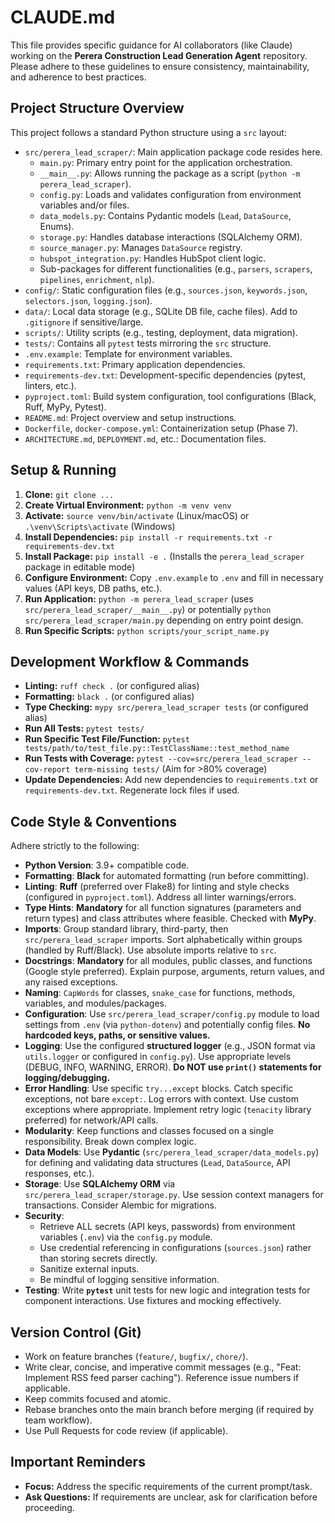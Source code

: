
# CLAUDE.md

This file provides specific guidance for AI collaborators (like Claude) working on the **Perera Construction Lead Generation Agent** repository. Please adhere to these guidelines to ensure consistency, maintainability, and adherence to best practices.

## Project Structure Overview

This project follows a standard Python structure using a `src` layout:

- `src/perera_lead_scraper/`: Main application package code resides here.
  - `main.py`: Primary entry point for the application orchestration.
  - `__main__.py`: Allows running the package as a script (`python -m perera_lead_scraper`).
  - `config.py`: Loads and validates configuration from environment variables and/or files.
  - `data_models.py`: Contains Pydantic models (`Lead`, `DataSource`, Enums).
  - `storage.py`: Handles database interactions (SQLAlchemy ORM).
  - `source_manager.py`: Manages `DataSource` registry.
  - `hubspot_integration.py`: Handles HubSpot client logic.
  - Sub-packages for different functionalities (e.g., `parsers`, `scrapers`, `pipelines`, `enrichment`, `nlp`).
- `config/`: Static configuration files (e.g., `sources.json`, `keywords.json`, `selectors.json`, `logging.json`).
- `data/`: Local data storage (e.g., SQLite DB file, cache files). Add to `.gitignore` if sensitive/large.
- `scripts/`: Utility scripts (e.g., testing, deployment, data migration).
- `tests/`: Contains all `pytest` tests mirroring the `src` structure.
- `.env.example`: Template for environment variables.
- `requirements.txt`: Primary application dependencies.
- `requirements-dev.txt`: Development-specific dependencies (pytest, linters, etc.).
- `pyproject.toml`: Build system configuration, tool configurations (Black, Ruff, MyPy, Pytest).
- `README.md`: Project overview and setup instructions.
- `Dockerfile`, `docker-compose.yml`: Containerization setup (Phase 7).
- `ARCHITECTURE.md`, `DEPLOYMENT.md`, etc.: Documentation files.

## Setup & Running

1. **Clone:** `git clone ...`
2. **Create Virtual Environment:** `python -m venv venv`
3. **Activate:** `source venv/bin/activate` (Linux/macOS) or `.\venv\Scripts\activate` (Windows)
4. **Install Dependencies:** `pip install -r requirements.txt -r requirements-dev.txt`
5. **Install Package:** `pip install -e .` (Installs the `perera_lead_scraper` package in editable mode)
6. **Configure Environment:** Copy `.env.example` to `.env` and fill in necessary values (API keys, DB paths, etc.).
7. **Run Application:** `python -m perera_lead_scraper` (uses `src/perera_lead_scraper/__main__.py`) or potentially `python src/perera_lead_scraper/main.py` depending on entry point design.
8. **Run Specific Scripts:** `python scripts/your_script_name.py`

## Development Workflow & Commands

- **Linting:** `ruff check .` (or configured alias)
- **Formatting:** `black .` (or configured alias)
- **Type Checking:** `mypy src/perera_lead_scraper tests` (or configured alias)
- **Run All Tests:** `pytest tests/`
- **Run Specific Test File/Function:** `pytest tests/path/to/test_file.py::TestClassName::test_method_name`
- **Run Tests with Coverage:** `pytest --cov=src/perera_lead_scraper --cov-report term-missing tests/` (Aim for >80% coverage)
- **Update Dependencies:** Add new dependencies to `requirements.txt` or `requirements-dev.txt`. Regenerate lock files if used.

## Code Style & Conventions

Adhere strictly to the following:

- **Python Version**: 3.9+ compatible code.
- **Formatting**: **Black** for automated formatting (run before committing).
- **Linting**: **Ruff** (preferred over Flake8) for linting and style checks (configured in `pyproject.toml`). Address all linter warnings/errors.
- **Type Hints**: **Mandatory** for all function signatures (parameters and return types) and class attributes where feasible. Checked with **MyPy**.
- **Imports**: Group standard library, third-party, then `src/perera_lead_scraper` imports. Sort alphabetically within groups (handled by Ruff/Black). Use absolute imports relative to `src`.
- **Docstrings**: **Mandatory** for all modules, public classes, and functions (Google style preferred). Explain purpose, arguments, return values, and any raised exceptions.
- **Naming**: `CapWords` for classes, `snake_case` for functions, methods, variables, and modules/packages.
- **Configuration**: Use `src/perera_lead_scraper/config.py` module to load settings from `.env` (via `python-dotenv`) and potentially config files. **No hardcoded keys, paths, or sensitive values.**
- **Logging**: Use the configured **structured logger** (e.g., JSON format via `utils.logger` or configured in `config.py`). Use appropriate levels (DEBUG, INFO, WARNING, ERROR). **Do NOT use `print()` statements for logging/debugging.**
- **Error Handling**: Use specific `try...except` blocks. Catch specific exceptions, not bare `except:`. Log errors with context. Use custom exceptions where appropriate. Implement retry logic (`tenacity` library preferred) for network/API calls.
- **Modularity**: Keep functions and classes focused on a single responsibility. Break down complex logic.
- **Data Models**: Use **Pydantic** (`src/perera_lead_scraper/data_models.py`) for defining and validating data structures (`Lead`, `DataSource`, API responses, etc.).
- **Storage**: Use **SQLAlchemy ORM** via `src/perera_lead_scraper/storage.py`. Use session context managers for transactions. Consider Alembic for migrations.
- **Security**:
  - Retrieve ALL secrets (API keys, passwords) from environment variables (`.env`) via the `config.py` module.
  - Use credential referencing in configurations (`sources.json`) rather than storing secrets directly.
  - Sanitize external inputs.
  - Be mindful of logging sensitive information.
- **Testing**: Write **`pytest`** unit tests for new logic and integration tests for component interactions. Use fixtures and mocking effectively.

## Version Control (Git)

- Work on feature branches (`feature/`, `bugfix/`, `chore/`).
- Write clear, concise, and imperative commit messages (e.g., "Feat: Implement RSS feed parser caching"). Reference issue numbers if applicable.
- Keep commits focused and atomic.
- Rebase branches onto the main branch before merging (if required by team workflow).
- Use Pull Requests for code review (if applicable).

## Important Reminders
- **Focus:** Address the specific requirements of the current prompt/task. 
- **Ask Questions:** If requirements are unclear, ask for clarification before proceeding.
```

